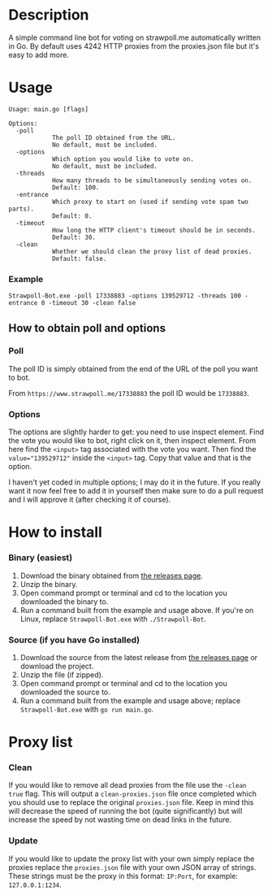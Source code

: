 # Description
A simple command line bot for voting on strawpoll.me automatically written in Go.
By default uses 4242 HTTP proxies from the proxies.json file but it's easy to add more.

# Usage
```
Usage: main.go [flags]

Options:
  -poll
            The poll ID obtained from the URL.
            No default, must be included.
  -options
            Which option you would like to vote on.
            No default, must be included.
  -threads
            How many threads to be simultaneously sending votes on.
            Default: 100.
  -entrance
            Which proxy to start on (used if sending vote spam two parts).
            Default: 0.
  -timeout
            How long the HTTP client's timeout should be in seconds.
            Default: 30.
  -clean
            Whether we should clean the proxy list of dead proxies.
            Default: false.
```

### Example
```
Strawpoll-Bot.exe -poll 17338883 -options 139529712 -threads 100 -entrance 0 -timeout 30 -clean false
```

## How to obtain poll and options

### Poll
The poll ID is simply obtained from the end of the URL of the poll you want to bot.

From `https://www.strawpoll.me/17338883` the poll ID would be `17338883`.

### Options
The options are slightly harder to get: you need to use inspect element.
Find the vote you would like to bot, right click on it, then inspect element.
From here find the `<input>` tag associated with the vote you want.
Then find the `value="139529712"` inside the `<input>` tag.
Copy that value and that is the option.

I haven't yet coded in multiple options; I may do it in the future.
If you really want it now feel free to add it in yourself then make sure to do a pull request and I will approve it (after checking it of course).

# How to install

### Binary (easiest)
1. Download the binary obtained from [the releases page](../../releases).
2. Unzip the binary.
3. Open command prompt or terminal and cd to the location you downloaded the binary to.
4. Run a command built from the example and usage above. If you're on Linux, replace `Strawpoll-Bot.exe` with `./Strawpoll-Bot`.

### Source (if you have Go installed)
1. Download the source from the latest release from [the releases page](../../releases) or download the project.
2. Unzip the file (if zipped).
3. Open command prompt or terminal and cd to the location you downloaded the source to.
4. Run a command built from the example and usage above; replace `Strawpoll-Bot.exe` with `go run main.go`.

# Proxy list

### Clean
If you would like to remove all dead proxies from the file use the `-clean true` flag.
This will output a `clean-proxies.json` file once completed which you should use to replace the original `proxies.json` file.
Keep in mind this will decrease the speed of running the bot (quite significantly) but will increase the speed by not wasting time on dead links in the future.

### Update
If you would like to update the proxy list with your own simply replace the proxies replace the `proxies.json` file with your own JSON array of strings.
These strings must be the proxy in this format: `IP:Port`, for example: `127.0.0.1:1234`.
